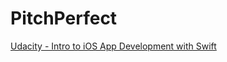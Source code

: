 # PitchPerfect

[Udacity - Intro to iOS App Development with Swift](https://www.udacity.com/course/intro-to-ios-app-development-with-swift--ud585)
